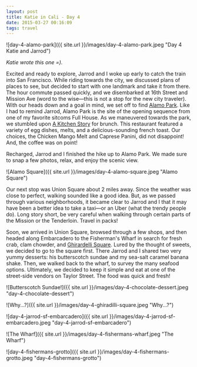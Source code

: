 ```yaml
---
layout: post
title: Katie in Cali - Day 4
date: 2015-03-27 00:16:09
tags: travel
---
```


![day-4-alamo-park]({{ site.url }}/images/day-4-alamo-park.jpeg "Day 4 Katie and Jarrod")

*Katie wrote this one =).*

Excited and ready to explore, Jarrod and I woke up early to catch the train into San Francisco. While riding towards the city, we discussed plans of places to see, but decided to start with one landmark and take it from there. The hour commute passed quickly, and we disembarked at 16th Street and Mission Ave (word to the wise—this is not a stop for the new city traveler). With our heads down and a goal in mind, we set off to find [Alamo Park](http://en.wikipedia.org/wiki/Alamo_Square,_San_Francisco). Like I had to remind Jarrod, Alamo Park is the site of the opening sequence from one of my favorite sitcoms Full House. As we maneuvered towards the park, we stumbled upon [A Kitchen Story](http://kitchenstorysf.com/kitchen_Story_California_Cuisine/Kitchen_Story_California_Cuisine___Breakfast_Lunch_Dinner___Mother_Kitchen.html) for brunch. This restaurant featured a variety of egg dishes, melts, and a delicious-sounding french toast. Our choices, the Chicken Mango Melt and Caprese Panini, did not disappoint! And, the coffee was on point!

Recharged, Jarrod and I finished the hike up to Alamo Park. We made sure to snap a few photos, relax, and enjoy the scenic view.

![Alamo Square]({{ site.url }}/images/day-4-alamo-square.jpeg "Alamo Square")

Our next stop was Union Square about 2 miles away. Since the weather was close to perfect, walking sounded like a good idea. But, as we passed through various neighborhoods, it became clear to Jarrod and I that it may have been a better idea to take a taxi—or an Uber (what the trendy people do). Long story short, be very careful when walking through certain parts of the Mission or the Tenderloin. Travel in packs!

Soon, we arrived in Union Square, browsed through a few shops, and then headed along Embarcadero to the Fisherman's Wharf in search for fresh crab, clam chowder, and [Ghirardelli Square](http://www.ghirardellisq.com/). Lured by the thought of sweets, we decided to go to the square first. There Jarrod and I shared two very yummy desserts: his butterscotch sundae and my sea-salt caramel banana shake. Then, we walked back to the wharf, to survey the many seafood options. Ultimately, we decided to keep it simple and eat at one of the street-side vendors on Taylor Street. The food was quick and fresh!

![Butterscotch Sundae!]({{ site.url }}/images/day-4-chocolate-dessert.jpeg "day-4-chocolate-dessert")

![Why...?]({{ site.url }}/images/day-4-ghiradilli-square.jpeg "Why...?")

![day-4-jarrod-sf-embarcadero]({{ site.url }}/images/day-4-jarrod-sf-embarcadero.jpeg "day-4-jarrod-sf-embarcadero")

![The Wharf]({{ site.url }}/images/day-4-fishermans-wharf.jpeg "The Wharf")

![day-4-fishermans-grotto]({{ site.url }}/images/day-4-fishermans-grotto.jpeg "day-4-fishermans-grotto")